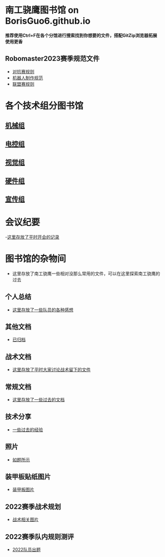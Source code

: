 # 南工骁鹰图书馆 on BorisGuo6.github.io
<!---
- 👋 Hi, I’m @BorisGuo6
- 👀 I’m interested in C#/C++/Python/Rust
- 🌱 I’m currently learning STM32/SLAM/ROS
- 💞️ I’m looking to collaborate on Embedded & My Robot 
- 📫 How to reach me @501295806QQ
--->
<!---
BorisGuo6/BorisGuo6 is a ✨ special ✨ repository because its `README.md` (this file) appears on your GitHub profile.
You can click the Preview link to take a look at your changes.
--->
**推荐使用Ctrl+F在各个分馆进行搜索找到你想要的文件，搭配GitZip浏览器拓展使用更香**
## Robomaster2023赛季规范文件
- [对抗赛规则](https://github.com/BorisGuo6/BorisGuo6.github.io/blob/main/2023%E8%B5%9B%E5%AD%A3%E8%A7%84%E8%8C%83%E6%96%87%E4%BB%B6/RoboMaster%202023%20%E6%9C%BA%E7%94%B2%E5%A4%A7%E5%B8%88%E8%B6%85%E7%BA%A7%E5%AF%B9%E6%8A%97%E8%B5%9B%E6%AF%94%E8%B5%9B%E8%A7%84%E5%88%99%E6%89%8B%E5%86%8CV1.0%20%EF%BC%8820221026%EF%BC%89.pdf)
- [机器人制作规范](https://github.com/BorisGuo6/BorisGuo6.github.io/blob/main/2023%E8%B5%9B%E5%AD%A3%E8%A7%84%E8%8C%83%E6%96%87%E4%BB%B6/RoboMaster%202023%20%E6%9C%BA%E7%94%B2%E5%A4%A7%E5%B8%88%E9%AB%98%E6%A0%A1%E7%B3%BB%E5%88%97%E8%B5%9B%E6%9C%BA%E5%99%A8%E4%BA%BA%E5%88%B6%E4%BD%9C%E8%A7%84%E8%8C%83%E6%89%8B%E5%86%8C%20V1.0%EF%BC%8820221026%EF%BC%89.pdf)
- [联盟赛规则](https://github.com/BorisGuo6/BorisGuo6.github.io/blob/main/2023%E8%B5%9B%E5%AD%A3%E8%A7%84%E8%8C%83%E6%96%87%E4%BB%B6/RoboMaster%202023%20%E6%9C%BA%E7%94%B2%E5%A4%A7%E5%B8%88%E9%AB%98%E6%A0%A1%E8%81%94%E7%9B%9F%E8%B5%9B%E6%AF%94%E8%B5%9B%E8%A7%84%E5%88%99%E6%89%8B%E5%86%8C%20V1.0%EF%BC%8820221026%EF%BC%89.pdf)

# 各个技术组分图书馆
## [机械组](https://github.com/BorisGuo6/BorisGuo6.github.io/tree/main/%E6%9C%BA%E6%A2%B0%E7%BB%84%E6%96%87%E4%BB%B6)
## [电控组](https://github.com/BorisGuo6/BorisGuo6.github.io/tree/main/%E7%94%B5%E6%8E%A7%E7%BB%84%E6%96%87%E4%BB%B6)
## [视觉组](https://github.com/BorisGuo6/BorisGuo6.github.io/tree/main/%E8%A7%86%E8%A7%89%E7%BB%84%E6%96%87%E4%BB%B6)
## [硬件组](https://github.com/BorisGuo6/BorisGuo6.github.io/tree/main/%E7%A1%AC%E4%BB%B6%E7%BB%84%E6%96%87%E4%BB%B6)
## [宣传组](https://github.com/BorisGuo6/BorisGuo6.github.io/tree/main/%E5%AE%A3%E4%BC%A0%E7%BB%84%E6%96%87%E4%BB%B6)

# 会议纪要
-[这里存放了平时开会的记录](https://github.com/BorisGuo6/BorisGuo6.github.io/tree/main/%E4%BC%9A%E8%AE%AE%E7%BA%AA%E8%A6%81)

# 图书馆的杂物间
- 这里存放了南工骁鹰一些相对没那么常用的文件，可以在这里探索南工骁鹰的过去
## 个人总结
- [这里存放了一些队员的各种感想](https://github.com/BorisGuo6/BorisGuo6.github.io/tree/main/%E4%B8%AA%E4%BA%BA%E6%80%BB%E7%BB%93)

## 其他文档
- [已归档](https://github.com/BorisGuo6/BorisGuo6.github.io/tree/main/%E6%96%87%E6%A1%A3)

## 战术文档
- [这里存放了平时大家讨论战术留下的文件](https://github.com/BorisGuo6/BorisGuo6.github.io/tree/main/%E6%93%8D%E4%BD%9C%E6%89%8B_%E6%88%98%E6%9C%AF)

## 常规文档
- [这里存放了一些过去的文档](https://github.com/BorisGuo6/BorisGuo6.github.io/tree/main/%E5%B8%B8%E8%A7%84%E6%96%87%E4%BB%B6)

## 技术分享
- [一些过去的经验](https://github.com/BorisGuo6/BorisGuo6.github.io/tree/main/%E7%BB%8F%E9%AA%8C%EF%BD%9C%E6%8A%80%E6%9C%AF%E5%88%86%E4%BA%AB)

## 照片
- [如题所示](https://github.com/BorisGuo6/BorisGuo6.github.io/tree/main/%E7%85%A7%E7%89%87)

## 装甲板贴纸图片
- [装甲板图片](https://github.com/BorisGuo6/BorisGuo6.github.io/tree/main/Armor%202020)

## 2022赛季战术规划
- [战术相关图片](https://github.com/BorisGuo6/BorisGuo6.github.io/tree/main/%E6%93%8D%E4%BD%9C%E6%89%8B_%E6%88%98%E6%9C%AF)

## 2022赛季队内规则测评
- [2022队员出题](https://github.com/BorisGuo6/BorisGuo6.github.io/tree/main/%E8%A7%84%E5%88%99%E6%B5%8B%E8%AF%84)
